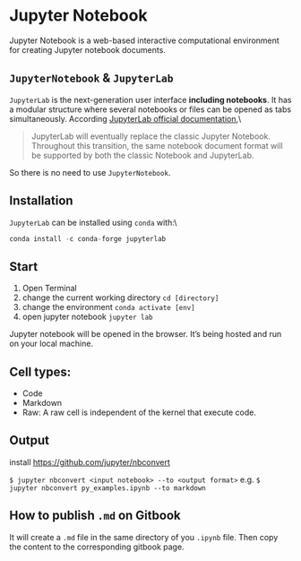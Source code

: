 # Jupyter Notebook

Jupyter Notebook is a web-based interactive computational environment for creating Jupyter notebook documents.

## `JupyterNotebook` & `JupyterLab`

`JupyterLab` is the next-generation user interface **including notebooks**. It has a modular structure where several notebooks or files can be opened as tabs simultaneously. According [JupyterLab official documentation](https://jupyterlab.readthedocs.io/en/stable/getting\_started/overview.html#jupyterlab-releases),\


> JupyterLab will eventually replace the classic Jupyter Notebook. Throughout this transition, the same notebook document format will be supported by both the classic Notebook and JupyterLab.

So there is no need to use `JupyterNotebook`.

## Installation

`JupyterLab` can be installed using `conda` with:\


```python
conda install -c conda-forge jupyterlab
```

## Start

1. Open Terminal
2. change the current working directory `cd [directory]`
3. change the environment `conda activate [env]`
4. open jupyter notebook `jupyter lab`

Jupyter notebook will be opened in the browser. It’s being hosted and run on your local machine.

## Cell types:

* Code
* Markdown
* Raw: A raw cell is independent of the kernel that execute code.

##

## Output
install https://github.com/jupyter/nbconvert

`$ jupyter nbconvert <input notebook> --to <output format>` e.g. `$ jupyter nbconvert py_examples.ipynb --to markdown`

## How to publish `.md` on Gitbook
It will create a `.md` file in the same directory of you `.ipynb` file. Then copy the content to the corresponding gitbook page. 

